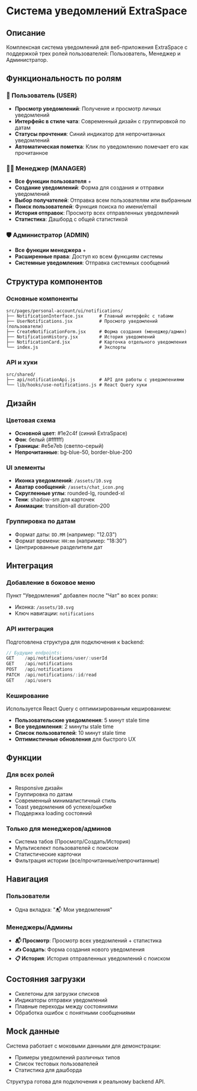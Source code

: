 # Система уведомлений ExtraSpace

## Описание

Комплексная система уведомлений для веб-приложения ExtraSpace с поддержкой трех ролей пользователей: Пользователь, Менеджер и Администратор.

## Функциональность по ролям

### 👤 Пользователь (USER)
- **Просмотр уведомлений**: Получение и просмотр личных уведомлений
- **Интерфейс в стиле чата**: Современный дизайн с группировкой по датам
- **Статусы прочтения**: Синий индикатор для непрочитанных уведомлений
- **Автоматическая пометка**: Клик по уведомлению помечает его как прочитанное

### 🧑‍💼 Менеджер (MANAGER) 
- **Все функции пользователя** +
- **Создание уведомлений**: Форма для создания и отправки уведомлений
- **Выбор получателей**: Отправка всем пользователям или выбранным
- **Поиск пользователей**: Функция поиска по имени/email
- **История отправок**: Просмотр всех отправленных уведомлений
- **Статистика**: Дашборд с общей статистикой

### 🛡️ Администратор (ADMIN)
- **Все функции менеджера** +
- **Расширенные права**: Доступ ко всем функциям системы
- **Системные уведомления**: Отправка системных сообщений

## Структура компонентов

### Основные компоненты
```
src/pages/personal-account/ui/notifications/
├── NotificationInterface.jsx      # Главный интерфейс с табами
├── UserNotifications.jsx          # Просмотр уведомлений (пользователи)
├── CreateNotificationForm.jsx     # Форма создания (менеджер/админ)
├── NotificationHistory.jsx        # История уведомлений
├── NotificationCard.jsx           # Карточка отдельного уведомления
└── index.js                       # Экспорты
```

### API и хуки
```
src/shared/
├── api/notificationApi.js         # API для работы с уведомлениями
└── lib/hooks/use-notifications.js # React Query хуки
```

## Дизайн

### Цветовая схема
- **Основной цвет**: #1e2c4f (синий ExtraSpace)
- **Фон**: белый (#ffffff)
- **Границы**: #e5e7eb (светло-серый)
- **Непрочитанные**: bg-blue-50, border-blue-200

### UI элементы
- **Иконка уведомлений**: `/assets/10.svg`
- **Аватар сообщений**: `/assets/chat_icon.png`
- **Скругленные углы**: rounded-lg, rounded-xl
- **Тени**: shadow-sm для карточек
- **Анимации**: transition-all duration-200

### Группировка по датам
- Формат даты: `DD.MM` (например: "12.03")
- Формат времени: `HH:mm` (например: "18:30")
- Центрированные разделители дат

## Интеграция

### Добавление в боковое меню
Пункт "Уведомления" добавлен после "Чат" во всех ролях:
- Иконка: `/assets/10.svg`
- Ключ навигации: `notifications`

### API интеграция
Подготовлена структура для подключения к backend:
```javascript
// Будущие endpoints:
GET    /api/notifications/user/:userId
GET    /api/notifications
POST   /api/notifications
PATCH  /api/notifications/:id/read
GET    /api/users
```

### Кеширование
Используется React Query с оптимизированным кешированием:
- **Пользовательские уведомления**: 5 минут stale time
- **Все уведомления**: 2 минуты stale time  
- **Список пользователей**: 10 минут stale time
- **Оптимистичные обновления** для быстрого UX

## Функции

### Для всех ролей
- Responsive дизайн
- Группировка по датам
- Современный минималистичный стиль
- Toast уведомления об успехе/ошибке
- Поддержка loading состояний

### Только для менеджеров/админов
- Система табов (Просмотр/Создать/История)
- Мультиселект пользователей с поиском
- Статистические карточки
- Фильтрация истории (все/прочитанные/непрочитанные)

## Навигация

### Пользователи
- Одна вкладка: "📬 Мои уведомления"

### Менеджеры/Админы  
- **📬 Просмотр**: Просмотр всех уведомлений + статистика
- **✍️ Создать**: Форма создания нового уведомления  
- **📋 История**: История отправленных уведомлений с поиском

## Состояния загрузки

- Скелетоны для загрузки списков
- Индикаторы отправки уведомлений
- Плавные переходы между состояниями
- Обработка ошибок с понятными сообщениями

## Mock данные

Система работает с моковыми данными для демонстрации:
- Примеры уведомлений различных типов
- Список тестовых пользователей
- Статистика для дашборда

Структура готова для подключения к реальному backend API. 